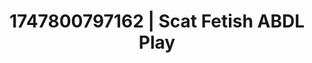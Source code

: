 ---
categories:
- Nude shadows
- Gangbang fantasy
- Sneaker fetish
- Eco-erotica
- Curvy bodies
image: /assets/images/1747800797162.jpg
layout: post
seo:
  description: Featured content with premium ABDL Play, Scat Fetish. HD images available.
  keywords: ABDL Play, Scat Fetish
  og_image: /assets/images/1747800797162.jpg
  schema_type: VisualArtwork
tags:
- ABDL Play
- Scat Fetish
- '#1747800797162'
title: 1747800797162 | Scat Fetish ABDL Play
---